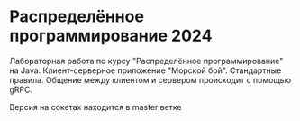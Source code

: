 # Распределённое программирование 2024

Лабораторная работа по курсу "Распределённое программирование" на Java.
Клиент-серверное приложение "Морской бой". Стандартные правила. Общение между клиентом и сервером происходит с помощью gRPC.

Версия на сокетах находится в master ветке
